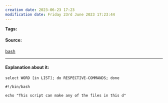 ```yaml
---
creation date: 2023-06-23 17:23
modification date: Friday 23rd June 2023 17:23:44
---
```


**Tags:** 

#### Source:
[bash](https://tldp.org/LDP/Bash-Beginners-Guide/html/sect_09_06.html)

--------------------------------------

#### Explanation about it:

```
select WORD [in LIST]; do RESPECTIVE-COMMANDS; done
```

```
#!/bin/bash

echo "This script can make any of the files in this d"
```